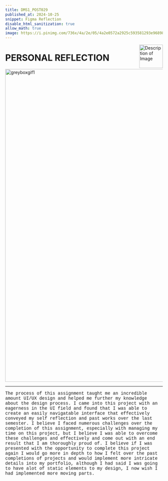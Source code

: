 ```yaml
---
title: DMS1_POST029
published_at: 2024-10-25
snippet: Figma Reflection
disable_html_sanitization: true
allow_math: true
image: https://i.pinimg.com/736x/4a/2e/05/4a2e0572a2925c593581293e9689856e.jpg
---
```


<img src="https://i.pinimg.com/736x/c7/72/8b/c7728bf45812cf9a739702e8b381b45c.jpg" alt="Description of Image" style="float:right; margin-left:20px; width:75px; height:auto;">

# **PERSONAL REFLECTION**

<img src="figma/total.png" alt="greyboxgif1" width="1000" height="1000">

---

<style>
  .custom-font {
    font-family: 'Courier New', Courier, monospace;
  }
</style>

<p class="custom-font">
The process of this assignment taught me an incredible amount UI/UX design and helped me further my knowledge about the design process. I came into this project with an eagerness in the UI field and found that I was able to create an easily navigatable interface that effectively conveyed my self reflection and past works over the last semester. I believe I faced numerous challenges over the completion of this assignment, especially with managing my time on this project, but I believe I was able to overcome these challenges and effectively and come out with an end result that I am thoroughly proud of. I believe if I was presented with the opportunity to complete this project again I would go more in depth to how I felt over the past completions of projects and would implement more intricate details into my portfolio, although I had said I was going to have alot of static elements to my design, I now wish I had implemented more moving parts.
